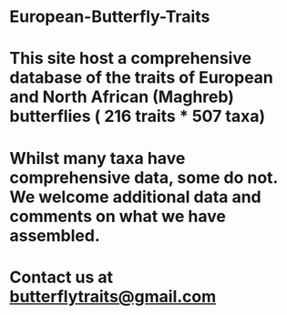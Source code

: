 # European-Butterfly-Traits

# This site host a comprehensive database of the traits of European and North African (Maghreb) butterflies ( 216 traits  * 507 taxa)

# Whilst many taxa have comprehensive data, some do not. We welcome additional data and comments on what we have assembled.
# Contact us at butterflytraits@gmail.com
